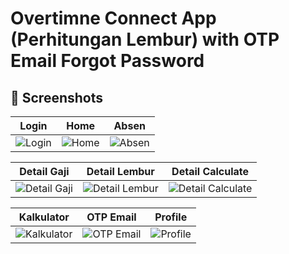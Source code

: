 # Overtimne Connect App (Perhitungan Lembur) with OTP Email Forgot Password

## 📸 Screenshots

| Login | Home | Absen |
|------|-------|------|
| ![Login](https://github.com/user-attachments/assets/7c5ef321-62eb-45d2-adc0-76ff4c79be72) | ![Home](https://github.com/user-attachments/assets/ac36a6d7-2d8c-4a94-a645-e09a25751014) | ![Absen](https://github.com/user-attachments/assets/b349e110-cbea-4a11-9a4b-2bf83d785ed8) |

| Detail Gaji | Detail Lembur | Detail Calculate |
|------|-------|------|
| ![Detail Gaji](https://github.com/user-attachments/assets/3c54901c-2e09-4802-bead-e56bc69b669a) | ![Detail Lembur](https://github.com/user-attachments/assets/ef587651-e193-4d2a-8cfd-d319072ad195) | ![Detail Calculate](https://github.com/user-attachments/assets/6fc67aa5-7f38-40ae-bcda-9689c905b01f) |

| Kalkulator | OTP Email | Profile |
|------|-------|------|
| ![Kalkulator](https://github.com/user-attachments/assets/2960f745-46a6-4cd4-b64f-a1b18f94624a2) | ![OTP Email](https://github.com/user-attachments/assets/1df7fb99-2e6f-47fd-b023-aa0e5bd29526) | ![Profile](https://github.com/user-attachments/assets/7a7cf79d-d121-441f-88b4-66f949317c0b) |

